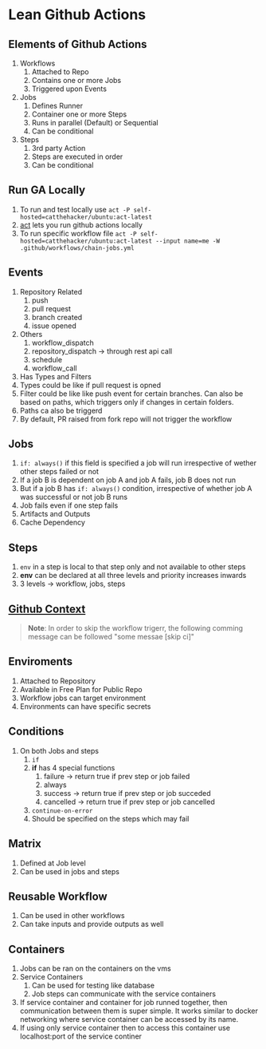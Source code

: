 # Lean Github Actions

## Elements of Github Actions

1. Workflows
   1. Attached to Repo
   2. Contains one or more Jobs
   3. Triggered upon Events
2. Jobs
   1. Defines Runner
   2. Container one or more Steps
   3. Runs in parallel (Default) or Sequential
   4. Can be conditional
3. Steps
   1. 3rd party Action
   2. Steps are executed in order
   3. Can be conditional


## Run GA Locally

1. To run and test locally use `act -P self-hosted=catthehacker/ubuntu:act-latest`
2. [act](https://nektosact.com/introduction.html) lets you run github actions locally
2. To run specific workflow file `act -P self-hosted=catthehacker/ubuntu:act-latest --input name=me -W .github/workflows/chain-jobs.yml`

## Events

1. Repository Related
    1. push
    2. pull request
    3. branch created
    4. issue opened
2. Others
    1. workflow_dispatch
    2. repository_dispatch -> through rest api call
    3. schedule
    4. workflow_call
3. Has Types and Filters
4. Types could be like if pull request is opned
5. Filter could be like like push event for certain branches. Can also be based on paths, which triggers only if changes in certain folders.
6. Paths ca also be triggerd
7. By default, PR raised from fork repo will not trigger the workflow

## Jobs

1. `if: always()` if this field is specified a job will run irrespective of wether other steps failed or not
2. If a job B is dependent on job A and job A fails, job B does not run
3. But if a job B has `if: always()` condition, irrespective of whether job A was successful or not job B runs
4. Job fails even if one step fails
5. Artifacts and Outputs
6. Cache Dependency

## Steps

1. `env` in a step is local to that step only and not available to other steps
2. **env** can be declared at all three levels and priority increases inwards
3. 3 levels -> workflow, jobs, steps

## [Github Context](https://docs.github.com/en/actions/writing-workflows/choosing-what-your-workflow-does/accessing-contextual-information-about-workflow-runs)

> **Note**: In order to skip the workflow trigerr, the following comming message can be followed "some messae [skip ci]"

## Enviroments

1. Attached to Repository
2. Available in Free Plan for Public Repo
3. Workflow jobs can target environment
4. Environments can have specific secrets

## Conditions

1. On both Jobs and steps
    1. `if`
    2. **if** has 4 special functions
        1. failure -> return true if prev step or job failed
        2. always
        3. success -> return true if prev step or job succeded
        4. cancelled -> return true if prev step or job cancelled
    3. `continue-on-error`
    4. Should be specified on the steps which may fail

## Matrix

1. Defined at Job level
2. Can be used in jobs and steps

## Reusable Workflow

1. Can be used in other workflows
2. Can take inputs and provide outputs as well

## Containers
1. Jobs can be ran on the containers on the vms
2. Service Containers
    1. Can be used for testing like database
    2. Job steps can communicate with the service containers
3. If service container and container for job runned together, then communication between them is super simple. It works similar to docker networking where service container can be accessed by its name.
4. If using only service container then to access this container use localhost:port of the service continer
